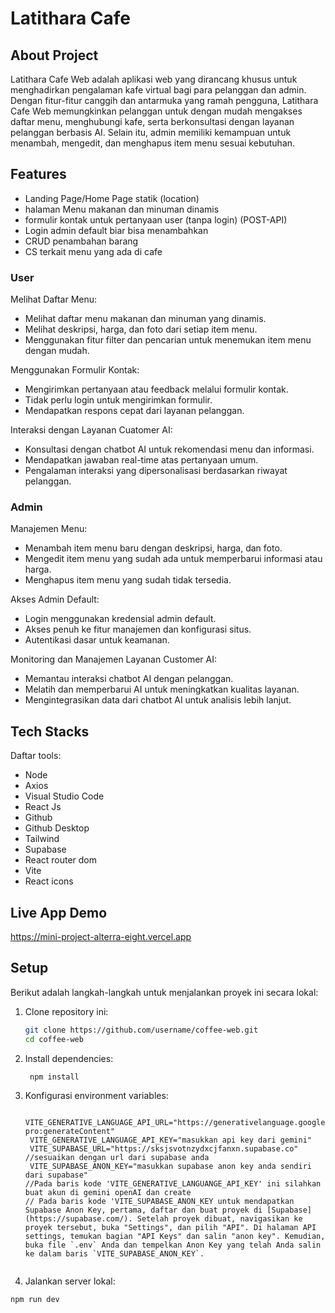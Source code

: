 # Latithara Cafe

## About Project
Latithara Cafe Web adalah aplikasi web yang dirancang khusus untuk menghadirkan pengalaman kafe virtual bagi para pelanggan dan admin. Dengan fitur-fitur canggih dan antarmuka yang ramah pengguna, Latithara Cafe Web memungkinkan pelanggan untuk dengan mudah mengakses daftar menu, menghubungi kafe, serta berkonsultasi dengan layanan pelanggan berbasis AI. Selain itu, admin memiliki kemampuan untuk menambah, mengedit, dan menghapus item menu sesuai kebutuhan. 

## Features
- Landing Page/Home Page statik (location) 
- halaman Menu makanan dan minuman dinamis 
- formulir kontak untuk pertanyaan user (tanpa login) (POST-API) 
- Login admin default  biar bisa menambahkan 
- CRUD penambahan barang 
- CS terkait menu yang ada di cafe


### User
Melihat Daftar Menu:
-  Melihat daftar menu makanan dan minuman yang dinamis.
-  Melihat deskripsi, harga, dan foto dari setiap item menu.
-  Menggunakan fitur filter dan pencarian untuk menemukan item menu dengan mudah.

Menggunakan Formulir Kontak:
-  Mengirimkan pertanyaan atau feedback melalui formulir kontak.
-  Tidak perlu login untuk mengirimkan formulir.
-  Mendapatkan respons cepat dari layanan pelanggan.

Interaksi dengan Layanan Cuatomer AI:
-  Konsultasi dengan chatbot AI untuk rekomendasi menu dan informasi.
-  Mendapatkan jawaban real-time atas pertanyaan umum.
-  Pengalaman interaksi yang dipersonalisasi berdasarkan riwayat pelanggan.

### Admin
Manajemen Menu:
- Menambah item menu baru dengan deskripsi, harga, dan foto.
- Mengedit item menu yang sudah ada untuk memperbarui informasi atau harga.
- Menghapus item menu yang sudah tidak tersedia.

Akses Admin Default:
- Login menggunakan kredensial admin default.
- Akses penuh ke fitur manajemen dan konfigurasi situs.
- Autentikasi dasar untuk keamanan.

Monitoring dan Manajemen Layanan Customer AI:
-  Memantau interaksi chatbot AI dengan pelanggan.
-  Melatih dan memperbarui AI untuk meningkatkan kualitas layanan.
-  Mengintegrasikan data dari chatbot AI untuk analisis lebih lanjut.

## Tech Stacks
Daftar tools:
- Node
- Axios
- Visual Studio Code
- React Js
- Github
- Github Desktop
- Tailwind
- Supabase
- React router dom
- Vite
- React icons

## Live App Demo
https://mini-project-alterra-eight.vercel.app

## Setup 
Berikut adalah langkah-langkah untuk menjalankan proyek ini secara lokal:

1. Clone repository ini:
   ```bash
   git clone https://github.com/username/coffee-web.git
   cd coffee-web
2. Install dependencies:
   ```bash
    npm install
3. Konfigurasi environment variables:
   ```.env
    VITE_GENERATIVE_LANGUAGE_API_URL="https://generativelanguage.googleapis.com/v1beta/models/gemini-pro:generateContent" 
    VITE_GENERATIVE_LANGUAGE_API_KEY="masukkan api key dari gemini"
    VITE_SUPABASE_URL="https://sksjsvotnzydxcjfanxn.supabase.co" //sesuaikan dengan url dari supabase anda
    VITE_SUPABASE_ANON_KEY="masukkan supabase anon key anda sendiri dari supabase"
   //Pada baris kode 'VITE_GENERATIVE_LANGUANGE_API_KEY' ini silahkan buat akun di gemini openAI dan create
   // Pada baris kode 'VITE_SUPABASE_ANON_KEY untuk mendapatkan Supabase Anon Key, pertama, daftar dan buat proyek di [Supabase](https://supabase.com/). Setelah proyek dibuat, navigasikan ke proyek tersebut, buka "Settings", dan pilih "API". Di halaman API settings, temukan bagian "API Keys" dan salin "anon key". Kemudian, buka file `.env` Anda dan tempelkan Anon Key yang telah Anda salin ke dalam baris `VITE_SUPABASE_ANON_KEY`.

   
4. Jalankan server lokal:
```bash
npm run dev


